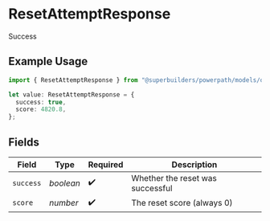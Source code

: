 # ResetAttemptResponse

Success

## Example Usage

```typescript
import { ResetAttemptResponse } from "@superbuilders/powerpath/models/operations";

let value: ResetAttemptResponse = {
  success: true,
  score: 4820.8,
};
```

## Fields

| Field                            | Type                             | Required                         | Description                      |
| -------------------------------- | -------------------------------- | -------------------------------- | -------------------------------- |
| `success`                        | *boolean*                        | :heavy_check_mark:               | Whether the reset was successful |
| `score`                          | *number*                         | :heavy_check_mark:               | The reset score (always 0)       |